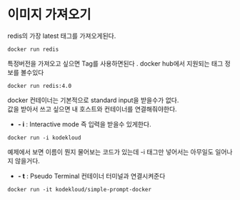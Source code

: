# 이미지 가져오기
redis의 가장 latest 태그를 가져오게된다.
```
docker run redis
```
특정버전을 가져오고 싶으면 Tag를 사용하면된다 . docker hub에서 지원되는 태그 정보를 볼수있다   
```
docker run redis:4.0
```

docker 컨테이너는 기본적으로 standard input을 받을수가 없다.   
값을 받아서 쓰고 싶으면 내 호스트와 컨테이너를 연결해줘야한다.   

- <b>- i</b> : Interactive mode 즉 입력을 받을수 있게한다.
```
docker run -i kodekloud
```
예제에서 보면 이름이 뭔지 물어보는 코드가 있는데 -i 태그만 넣어서는 아무일도 일어나지 않을거다. 
- <b>- t</b> : Pseudo Terminal 컨테이너 터미널과 연결시켜준다
```
docker run -it kodekloud/simple-prompt-docker
```
